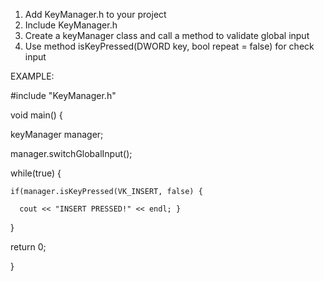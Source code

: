 1. Add KeyManager.h to your project
2. Include KeyManager.h
3. Create a keyManager class and call a method to validate global input
4. Use method  isKeyPressed(DWORD key, bool repeat = false)  for check input

EXAMPLE:

#include "KeyManager.h"

void main() {

  keyManager manager;
  
  manager.switchGlobalInput();
  
  while(true) {
  
    if(manager.isKeyPressed(VK_INSERT, false) {
    
      cout << "INSERT PRESSED!" << endl; }
      
  }
  
  return 0;
  
}
